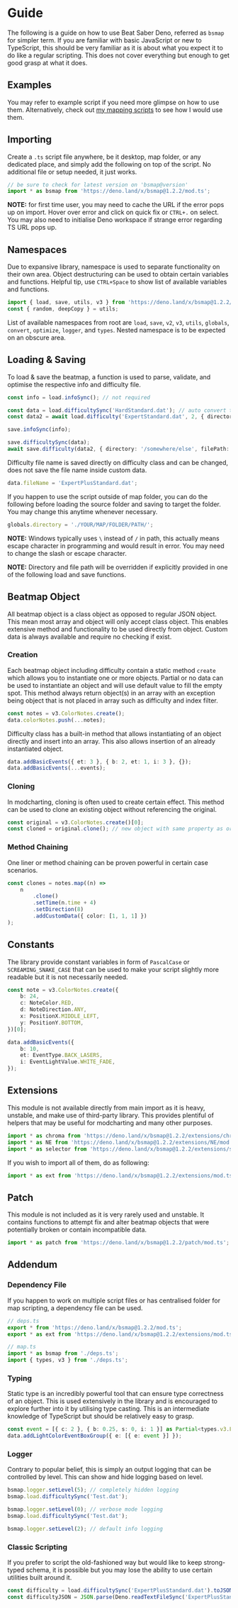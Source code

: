 # Guide

The following is a guide on how to use Beat Saber Deno, referred as `bsmap` for simpler term. If you are familiar with
basic JavaScript or new to TypeScript, this should be very familiar as it is about what you expect it to do like a
regular scripting. This does not cover everything but enough to get good grasp at what it does.

## Examples

You may refer to example script if you need more glimpse on how to use them. Alternatively, check out
[my mapping scripts](https://github.com/KivalEvan/BeatSaber-MappingScript) to see how I would use them.

## Importing

Create a `.ts` script file anywhere, be it desktop, map folder, or any dedicated place, and simply add the following on
top of the script. No additional file or setup needed, it just works.

```ts
// be sure to check for latest version on 'bsmap@version'
import * as bsmap from 'https://deno.land/x/bsmap@1.2.2/mod.ts';
```

**NOTE:** for first time user, you may need to cache the URL if the error pops up on import. Hover over error and click
on quick fix or `CTRL+.` on select. You may also need to initialise Deno workspace if strange error regarding TS URL
pops up.

## Namespaces

Due to expansive library, namespace is used to separate functionality on their own area. Object destructuring can be
used to obtain certain variables and functions. Helpful tip, use `CTRL+Space` to show list of available variables and
functions.

```ts
import { load, save, utils, v3 } from 'https://deno.land/x/bsmap@1.2.2/mod.ts';
const { random, deepCopy } = utils;
```

List of available namespaces from root are `load`, `save`, `v2`, `v3`, `utils`, `globals`, `convert`, `optimize`,
`logger`, and `types`. Nested namespace is to be expected on an obscure area.

## Loading & Saving

To load & save the beatmap, a function is used to parse, validate, and optimise the respective info and difficulty file.

```ts
const info = load.infoSync(); // not required

const data = load.difficultySync('HardStandard.dat'); // auto convert to v3
const data2 = await load.difficulty('ExpertStandard.dat', 2, { directory: '/somewhere/else' }); // advanced use, use or convert to v2
```

```ts
save.infoSync(info);

save.difficultySync(data);
await save.difficulty(data2, { directory: '/somewhere/else', filePath: 'overrideName.dat' }); // advanced use
```

Difficulty file name is saved directly on difficulty class and can be changed, does not save the file name inside custom
data.

```ts
data.fileName = 'ExpertPlusStandard.dat';
```

If you happen to use the script outside of map folder, you can do the following before loading the source folder and
saving to target the folder. You may change this anytime whenever necessary.

```ts
globals.directory = './YOUR/MAP/FOLDER/PATH/';
```

**NOTE:** Windows typically uses `\` instead of `/` in path, this actually means escape character in programming and
would result in error. You may need to change the slash or escape character.

**NOTE:** Directory and file path will be overridden if explicitly provided in one of the following load and save
functions.

## Beatmap Object

All beatmap object is a class object as opposed to regular JSON object. This mean most array and object will only accept
class object. This enables extensive method and functionality to be used directly from object. Custom data is always
available and require no checking if exist.

### Creation

Each beatmap object including difficulty contain a static method `create` which allows you to instantiate one or more
objects. Partial or no data can be used to instantiate an object and will use default value to fill the empty spot. This
method always return object(s) in an array with an exception being object that is not placed in array such as difficulty
and index filter.

```ts
const notes = v3.ColorNotes.create();
data.colorNotes.push(...notes);
```

Difficulty class has a built-in method that allows instantiating of an object directly and insert into an array. This
also allows insertion of an already instantiated object.

```ts
data.addBasicEvents({ et: 3 }, { b: 2, et: 1, i: 3 }, {});
data.addBasicEvents(...events);
```

### Cloning

In modcharting, cloning is often used to create certain effect. This method can be used to clone an existing object
without referencing the original.

```ts
const original = v3.ColorNotes.create()[0];
const cloned = original.clone(); // new object with same property as original
```

### Method Chaining

One liner or method chaining can be proven powerful in certain case scenarios.

```ts
const clones = notes.map((n) =>
    n
        .clone()
        .setTime(n.time + 4)
        .setDirection(8)
        .addCustomData({ color: [1, 1, 1] })
);
```

## Constants

The library provide constant variables in form of `PascalCase` or `SCREAMING_SNAKE_CASE` that can be used to make your
script slightly more readable but it is not necessarily needed.

```ts
const note = v3.ColorNotes.create({
    b: 24,
    c: NoteColor.RED,
    d: NoteDirection.ANY,
    x: PositionX.MIDDLE_LEFT,
    y: PositionY.BOTTOM,
})[0];

data.addBasicEvents({
    b: 10,
    et: EventType.BACK_LASERS,
    i: EventLightValue.WHITE_FADE,
});
```

## Extensions

This module is not available directly from main import as it is heavy, unstable, and make use of third-party library.
This provides plentiful of helpers that may be useful for modcharting and many other purposes.

```ts
import * as chroma from 'https://deno.land/x/bsmap@1.2.2/extensions/chroma/mod.ts';
import * as NE from 'https://deno.land/x/bsmap@1.2.2/extensions/NE/mod.ts';
import * as selector from 'https://deno.land/x/bsmap@1.2.2/extensions/selector/mod.ts';
```

If you wish to import all of them, do as following:

```ts
import * as ext from 'https://deno.land/x/bsmap@1.2.2/extensions/mod.ts';
```

## Patch

This module is not included as it is very rarely used and unstable. It contains functions to attempt fix and alter
beatmap objects that were potentially broken or contain incompatible data.

```ts
import * as patch from 'https://deno.land/x/bsmap@1.2.2/patch/mod.ts';
```

## Addendum

### Dependency File

If you happen to work on multiple script files or has centralised folder for map scripting, a dependency file can be
used.

```ts
// deps.ts
export * from 'https://deno.land/x/bsmap@1.2.2/mod.ts';
export * as ext from 'https://deno.land/x/bsmap@1.2.2/extensions/mod.ts';
```

```ts
// map.ts
import * as bsmap from './deps.ts';
import { types, v3 } from './deps.ts';
```

### Typing

Static type is an incredibly powerful tool that can ensure type correctness of an object. This is used extensively in
the library and is encouraged to explore further into it by utilising type casting. This is an intermediate knowledge of
TypeScript but should be relatively easy to grasp.

```ts
const event = [{ c: 2 }, { b: 0.25, s: 0, i: 1 }] as Partial<types.v3.LightColorBase>[];
data.addLightColorEventBoxGroup({ e: [{ e: event }] });
```

### Logger

Contrary to popular belief, this is simply an output logging that can be controlled by level. This can show and hide
logging based on level.

```ts
bsmap.logger.setLevel(5); // completely hidden logging
bsmap.load.difficultySync('Test.dat');

bsmap.logger.setLevel(0); // verbose mode logging
bsmap.load.difficultySync('Test.dat');

bsmap.logger.setLevel(2); // default info logging
```

### Classic Scripting

If you prefer to script the old-fashioned way but would like to keep strong-typed schema, it is possible but you may
lose the ability to use certain utilities built around it.

```ts
const difficulty = load.difficultySync('ExpertPlusStandard.dat').toJSON();
const difficultyJSON = JSON.parse(Deno.readTextFileSync('ExpertPlusStandard.dat')) as types.v3.IDifficulty; // unsafe
```
